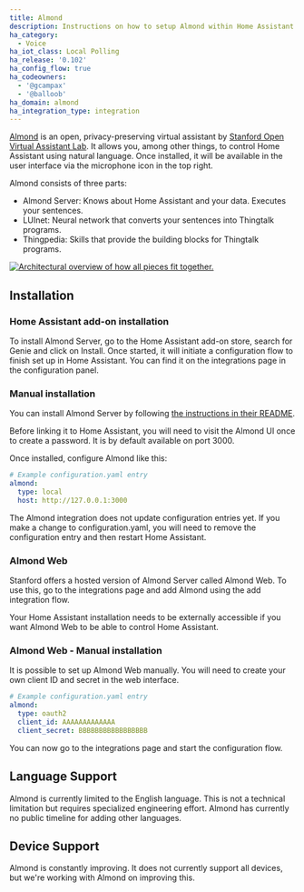 ```yaml
---
title: Almond
description: Instructions on how to setup Almond within Home Assistant.
ha_category:
  - Voice
ha_iot_class: Local Polling
ha_release: '0.102'
ha_config_flow: true
ha_codeowners:
  - '@gcampax'
  - '@balloob'
ha_domain: almond
ha_integration_type: integration
---
```


[Almond](https://almond.stanford.edu/) is an open, privacy-preserving virtual assistant by [Stanford Open Virtual Assistant Lab](https://oval.cs.stanford.edu/). It allows you, among other things, to control Home Assistant using natural language. Once installed, it will be available in the user interface via the microphone icon in the top right.

Almond consists of three parts:

- Almond Server: Knows about Home Assistant and your data. Executes your sentences.
- LUInet: Neural network that converts your sentences into Thingtalk programs.
- Thingpedia: Skills that provide the building blocks for Thingtalk programs.

<a href='/images/integrations/almond/almond-architecture.svg'><img src='/images/integrations/almond/almond-architecture.svg' alt='Architectural overview of how all pieces fit together.' style='border: 0;box-shadow: none;'></a>

## Installation

### Home Assistant add-on installation

To install Almond Server, go to the Home Assistant add-on store, search for Genie and click on Install. Once started, it will initiate a configuration flow to finish set up in Home Assistant. You can find it on the integrations page in the configuration panel.

### Manual installation

You can install Almond Server by following [the instructions in their README](https://github.com/stanford-oval/almond-server#running-almond-server).

Before linking it to Home Assistant, you will need to visit the Almond UI once to create a password. It is by default available on port 3000.

Once installed, configure Almond like this:

```yaml
# Example configuration.yaml entry
almond:
  type: local
  host: http://127.0.0.1:3000
```

The Almond integration does not update configuration entries yet. If you make a change to configuration.yaml, you will need to remove the configuration entry and then restart Home Assistant.

### Almond Web

Stanford offers a hosted version of Almond Server called Almond Web. To use this, go to the integrations page and add Almond using the add integration flow.

Your Home Assistant installation needs to be externally accessible if you want Almond Web to be able to control Home Assistant.

### Almond Web - Manual installation

It is possible to set up Almond Web manually. You will need to create your own client ID and secret in the web interface.

```yaml
# Example configuration.yaml entry
almond:
  type: oauth2
  client_id: AAAAAAAAAAAAA
  client_secret: BBBBBBBBBBBBBBBBB
```

You can now go to the integrations page and start the configuration flow.

## Language Support

Almond is currently limited to the English language. This is not a technical limitation but requires specialized engineering effort. Almond has currently no public timeline for adding other languages.

## Device Support

Almond is constantly improving. It does not currently support all devices, but we're working with Almond on improving this.
